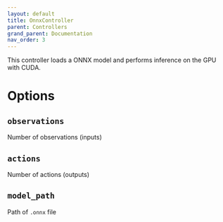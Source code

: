 ```yaml
---
layout: default
title: OnnxController
parent: Controllers
grand_parent: Documentation
nav_order: 3
---
```


This controller loads a ONNX model and performs inference on the GPU with CUDA.

# Options
## `observations`
Number of observations (inputs)
## `actions`
Number of actions (outputs)
## `model_path`
Path of `.onnx` file